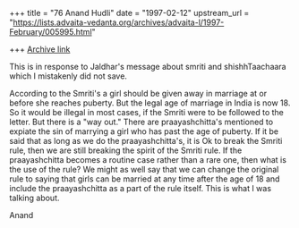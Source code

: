+++
title = "76 Anand Hudli"
date = "1997-02-12"
upstream_url = "https://lists.advaita-vedanta.org/archives/advaita-l/1997-February/005995.html"

+++
[Archive link](https://lists.advaita-vedanta.org/archives/advaita-l/1997-February/005995.html)

This is in response to Jaldhar's message about smriti and shishhTaachaara
which I mistakenly did not save.

According to the Smriti's a girl should be given away in marriage
at or before she reaches puberty. But the legal age of marriage in India
is now 18. So it would be illegal in most cases, if the Smriti were
to be followed to the letter. But there is a "way out." There are
praayashchitta's mentioned to expiate the sin of marrying a girl who
has past the age of puberty. If it be said that as long as we do the
praayashchitta's, it is Ok to break the Smriti rule, then we are still
breaking the spirit of the Smriti rule. If the praayashchitta becomes
a routine case rather than a rare one, then what is the use of the rule?
We might as well say that we can change the original rule to saying that
girls can be married at any time after the age of 18 and include the
praayashchitta as a part of the rule itself. This is what I was talking
about.

Anand

